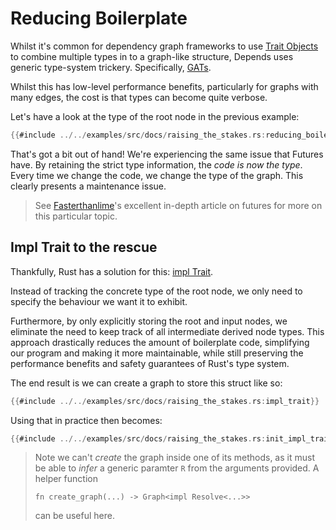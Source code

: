 # Reducing Boilerplate

Whilst it's common for dependency graph frameworks to use [Trait Objects](https://doc.rust-lang.org/book/ch17-02-trait-objects.html)
to combine multiple types in to a graph-like structure, Depends uses generic type-system trickery.
Specifically, [GATs](https://rust-lang.github.io/generic-associated-types-initiative/explainer/motivation.html).

Whilst this has low-level performance benefits, particularly for graphs with many edges, the cost is that types can become quite verbose.

Let's have a look at the type of the root node in the previous example:

```rust
{{#include ../../examples/src/docs/raising_the_stakes.rs:reducing_boilerplate}}
```

That's got a bit out of hand! We're experiencing the same issue that Futures have. By retaining the strict type information, the _code is now the type_. Every time we change the code, we change the type of the graph. This clearly presents a maintenance issue.

> See [Fasterthanlime](https://fasterthanli.me/articles/understanding-rust-futures-by-going-way-too-deep)'s excellent in-depth article on futures for more on this particular topic.

## Impl Trait to the rescue

Thankfully, Rust has a solution for this: [impl Trait](https://doc.rust-lang.org/book/ch10-02-traits.html#returning-types-that-implement-traits).

Instead of tracking the concrete type of the root node, we only need to specify the behaviour we want it to exhibit.

Furthermore, by only explicitly storing the root and input nodes, we eliminate the need to keep track of all intermediate derived node types. This approach drastically reduces the amount of boilerplate code, simplifying our program and making it more maintainable, while still preserving the performance benefits and safety guarantees of Rust's type system.

The end result is we can create a graph to store this struct like so:

```rust
{{#include ../../examples/src/docs/raising_the_stakes.rs:impl_trait}}
```

Using that in practice then becomes:

```rust
{{#include ../../examples/src/docs/raising_the_stakes.rs:init_impl_trait}}
```

> Note we can't _create_ the graph inside one of its methods, as it must be able to _infer_ a generic paramter `R` from
> the arguments provided. A helper function
> 
> ```fn create_graph(...) -> Graph<impl Resolve<...>>```
> 
> can be useful here.
